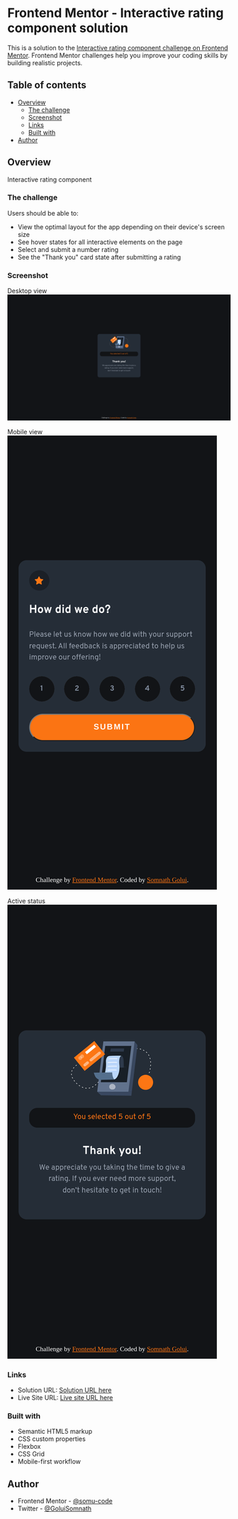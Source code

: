 # Frontend Mentor - Interactive rating component solution

This is a solution to the [Interactive rating component challenge on Frontend Mentor](https://www.frontendmentor.io/challenges/interactive-rating-component-koxpeBUmI). Frontend Mentor challenges help you improve your coding skills by building realistic projects. 

## Table of contents

- [Overview](#overview)
  - [The challenge](#the-challenge)
  - [Screenshot](#screenshot)
  - [Links](#links)
  - [Built with](#built-with)
- [Author](#author)

## Overview

Interactive rating component

### The challenge

Users should be able to:

- View the optimal layout for the app depending on their device's screen size
- See hover states for all interactive elements on the page
- Select and submit a number rating
- See the "Thank you" card state after submitting a rating

### Screenshot

Desktop view
![](./screenshots/desktop-view.png)

Mobile view
![](./screenshots/mobile-view.png)

Active status
![](./screenshots/active-status.png)

### Links

- Solution URL: [Solution URL here](https://www.frontendmentor.io/solutions/interactive-rating-component-mmaU4IYJdA)
- Live Site URL: [Live site URL here](https://interactive-rating-component-1z8.pages.dev)

### Built with

- Semantic HTML5 markup
- CSS custom properties
- Flexbox
- CSS Grid
- Mobile-first workflow

## Author

- Frontend Mentor - [@somu-code](https://www.frontendmentor.io/profile/somu-code)
- Twitter - [@GoluiSomnath](https://www.twitter.com/GoluiSomnath)